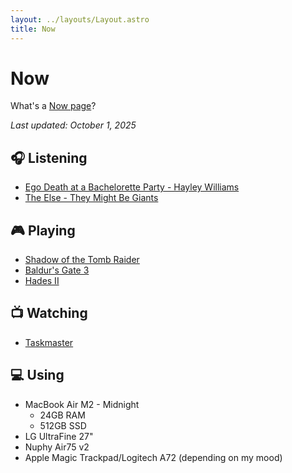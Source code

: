 ```yaml
---
layout: ../layouts/Layout.astro
title: Now
---
```


# Now

What's a [Now page](https://nownownow.com/about)?

_Last updated: October 1, 2025_

## 🎧 Listening

- [Ego Death at a Bachelorette Party - Hayley Williams](https://album.link/i/1833006180)
- [The Else - They Might Be Giants](https://album.link/i/635922095)

## 🎮 Playing

- [Shadow of the Tomb Raider](https://thegamesdb.net/game.php?id=53992)
- [Baldur's Gate 3](https://www.igdb.com/games/baldurs-gate-iii)
- [Hades II](https://www.igdb.com/games/hades-ii)

## 📺 Watching

- [Taskmaster](https://www.themoviedb.org/tv/63404-taskmaster)

## 💻 Using

- MacBook Air M2 - Midnight
  - 24GB RAM
  - 512GB SSD
- LG UltraFine 27"
- Nuphy Air75 v2
- Apple Magic Trackpad/Logitech A72 (depending on my mood)

